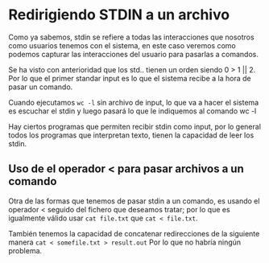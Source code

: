# Redirigiendo STDIN a un archivo

Como ya sabemos, stdin se refiere a todas las interacciones que nosotros como usuarios tenemos con el sistema, en este caso veremos como podemos capturar las interacciones del usuario para pasarlas a comandos.

Se ha visto con anterioridad que los std.. tienen un orden siendo 0 > 1 || 2. Por lo que el primer standar input es lo que el sistema recibe a la hora de pasar un comando.

Cuando ejecutamos `wc -l` sin archivo de input, lo que va a hacer el sistema es escuchar el stdin y luego pasará lo que le indiquemos al comando wc -l

Hay ciertos programas que permiten recibir stdin como input, por lo general todos los programas que interpretan texto, tienen la capacidad de leer los stdin.

## Uso de el operador < para pasar archivos a un comando
Otra de las formas que tenemos de pasar stdin a un comando, es usando el operador < seguido del fichero que deseamos tratar; por lo que es igualmente válido usar `cat file.txt` que `cat < file.txt`.

También tenemos la capacidad de concatenar redirecciones de la siguiente manera `cat < somefile.txt > result.out` Por lo que no habría ningún problema.
